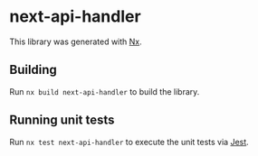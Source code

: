 # next-api-handler

This library was generated with [Nx](https://nx.dev).

## Building

Run `nx build next-api-handler` to build the library.

## Running unit tests

Run `nx test next-api-handler` to execute the unit tests via [Jest](https://jestjs.io).
